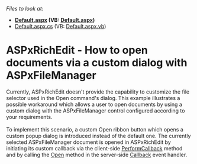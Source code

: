 <!-- default file list -->
*Files to look at*:

* **[Default.aspx](./CS/Default.aspx) (VB: [Default.aspx](./VB/Default.aspx))**
* [Default.aspx.cs](./CS/Default.aspx.cs) (VB: [Default.aspx.vb](./VB/Default.aspx.vb))
<!-- default file list end -->
# ASPxRichEdit - How to open documents via a custom dialog with ASPxFileManager


<p>Currently, ASPxRichEdit doesn't provide the capability to customize the file selector used in the Open command's dialog. This example illustrates a possible workaround which allows a user to open documents by using a custom dialog with the ASPxFileManager control configured according to your requirements.<br><br>To implement this scenario, a custom Open ribbon button which opens a custom popup dialog is introduced instead of the default one. The currently selected ASPxFileManager document is opened in ASPxRichEdit by initiating its custom callback via the client-side <a href="https://documentation.devexpress.com/AspNet/DevExpress.Web.ASPxRichEdit.Scripts.ASPxClientRichEdit.PerformCallback.overloads">PerformCallback</a> method and by calling the <a href="https://documentation.devexpress.com/AspNet/DevExpress.Web.ASPxRichEdit.ASPxRichEdit.Open.overloads">Open</a> method in the server-side <a href="https://documentation.devexpress.com/AspNet/DevExpress.Web.ASPxRichEdit.ASPxRichEdit.Callback.event">Callback</a> event handler.</p>

<br/>


